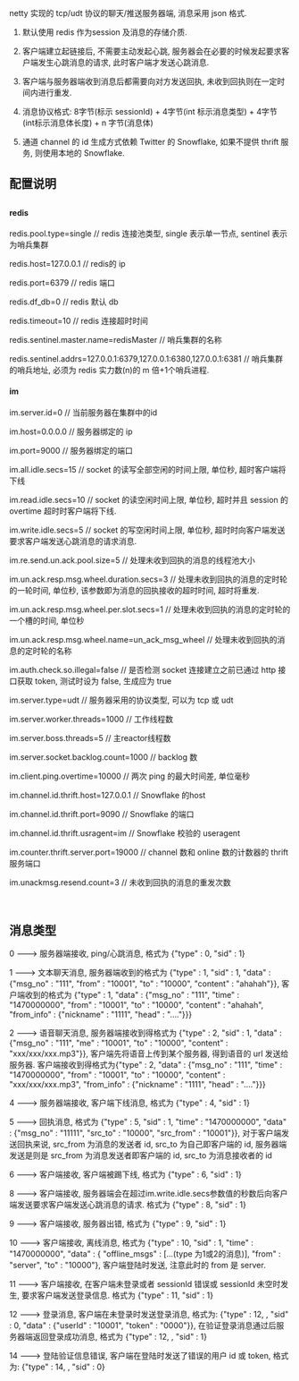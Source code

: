 netty 实现的 tcp/udt 协议的聊天/推送服务器端, 消息采用 json 格式.<br/>

1. 默认使用 redis 作为session 及消息的存储介质.<br/>

2. 客户端建立起链接后, 不需要主动发起心跳, 服务器会在必要的时候发起要求客户端发生心跳消息的请求, 此时客户端才发送心跳消息.<br/>

3. 客户端与服务器端收到消息后都需要向对方发送回执, 未收到回执则在一定时间内进行重发.

4. 消息协议格式: 8字节(标示 sessionId) + 4字节(int 标示消息类型) + 4字节 (int标示消息体长度) + n 字节(消息体)

5. 通道 channel 的 id 生成方式依赖 Twitter 的 Snowflake, 如果不提供 thrift 服务, 则使用本地的 Snowflake.

<h2>配置说明<h2>

<h4>redis</h4>
<p>redis.pool.type=single // redis 连接池类型, single 表示单一节点, sentinel 表示为哨兵集群</p>
<p>redis.host=127.0.0.1  // redis的 ip</p>
<p>redis.port=6379 // redis 端口</p>
<p>redis.df_db=0 // redis 默认 db</p>
<p>redis.timeout=10 // redis 连接超时时间</p>
<p>redis.sentinel.master.name=redisMaster // 哨兵集群的名称</p>
<p>redis.sentinel.addrs=127.0.0.1:6379,127.0.0.1:6380,127.0.0.1:6381 // 哨兵集群的哨兵地址, 必须为 redis 实力数(n)的 m 倍+1个哨兵进程.</p>

<h4>im</h4>
<p>im.server.id=0 // 当前服务器在集群中的id</p>
<p>im.host=0.0.0.0  // 服务器绑定的 ip</p>
<p>im.port=9000 // 服务器绑定的端口</p>
<p>im.all.idle.secs=15 // socket 的读写全部空闲的时间上限, 单位秒, 超时客户端将下线</p>
<p>im.read.idle.secs=10 // socket 的读空闲时间上限, 单位秒, 超时并且 session 的 overtime 超时时客户端将下线.</p>
<p>im.write.idle.secs=5 // socket 的写空闲时间上限, 单位秒, 超时时向客户端发送要求客户端发送心跳消息的请求消息.</p>
<p>im.re.send.un.ack.pool.size=5 // 处理未收到回执的消息的线程池大小</p>
<p>im.un.ack.resp.msg.wheel.duration.secs=3 // 处理未收到回执的消息的定时轮的一轮时间, 单位秒, 该参数即为消息的回执接收的超时时间, 超时将重发.</p>
<p>im.un.ack.resp.msg.wheel.per.slot.secs=1 // 处理未收到回执的消息的定时轮的一个槽的时间, 单位秒</p>
<p>im.un.ack.resp.msg.wheel.name=un_ack_msg_wheel // 处理未收到回执的消息的定时轮的名称</p>
<p>im.auth.check.so.illegal=false // 是否检测 socket 连接建立之前已通过 http 接口获取 token, 测试时设为 false, 生成应为 true</p>
<p>im.server.type=udt // 服务器采用的协议类型, 可以为 tcp 或 udt</p>
<p>im.server.worker.threads=1000 // 工作线程数</p>
<p>im.server.boss.threads=5 // 主reactor线程数</p>
<p>im.server.socket.backlog.count=1000 // backlog 数</p>
<p>im.client.ping.overtime=10000 // 两次 ping 的最大时间差, 单位毫秒</p>
<p>im.channel.id.thrift.host=127.0.0.1 // Snowflake 的host</p>
<p>im.channel.id.thrift.port=9090 // Snowflake 的端口</p>
<p>im.channel.id.thrift.usragent=im // Snowflake 校验的 useragent</p>
<p>im.counter.thrift.server.port=19000 // channel 数和 online 数的计数器的 thrift 服务端口</p>
<p>im.unackmsg.resend.count=3 // 未收到回执的消息的重发次数</p>
<br/>

<h2>消息类型</h2>
0 ---> 服务器端接收, ping/心跳消息, 格式为 {"type" : 0, "sid" : 1}

1 ---> 文本聊天消息, 服务器端收到的格式为 {"type" : 1, "sid" : 1, "data" : {"msg_no" : "111", "from" : "10001", "to" : "10000", "content" : "ahahah"}}, 客户端收到的格式为 {"type" : 1, "data" : {"msg_no" : "111", "time" : "1470000000", "from" : "10001", "to" : "10000", "content" : "ahahah", "from_info" : {"nickname" : "1111", "head" : "...."}}}

2 ---> 语音聊天消息, 服务器端接收到得格式为 {"type" : 2, "sid" : 1, "data" : {"msg_no" : "111", "me" : "10001", "to" : "10000", "content" : "xxx/xxx/xxx.mp3"}},  客户端先将语音上传到某个服务器, 得到语音的 url 发送给服务器. 客户端接收到得格式为{"type" : 2, "data" : {"msg_no" : "111", "time" : "1470000000", "from" : "10001", "to" : "10000", "content" : "xxx/xxx/xxx.mp3", "from_info" : {"nickname" : "1111", "head" : "...."}}}

4 ---> 服务器端接收, 客户端下线消息, 格式为 {"type" : 4, "sid" : 1}

5 ---> 回执消息, 格式为 {"type" : 5, "sid" : 1, "time" : "1470000000", "data" : {"msg_no" : "11111", "src_to" : "10000", "src_from" : "10001"}}, 对于客户端发送回执来说, src_from 为消息的发送者 id, src_to 为自己即客户端的 id, 服务器端发送是则是 src_from 为消息发送者即客户端的 id, src_to 为消息接收者的 id

6 ---> 客户端接收, 客户端被踢下线, 格式为 {"type" : 6, "sid" : 1}

8 ---> 客户端接收, 服务器端会在超过im.write.idle.secs参数值的秒数后向客户端发送要求客户端发送心跳消息的请求. 格式为 {"type" : 8, "sid" : 1}

9 ---> 客户端接收, 服务器出错, 格式为 {"type" : 9, "sid" : 1}

10 ---> 客户端接收, 离线消息, 格式为 {"type" : 10, "sid" : 1, "time" : "1470000000", "data" : { "offline_msgs" : [...(type 为1或2的消息)], "from" : "server", "to" : "10000"}, 客户端登陆时发送, 注意此时的 from 是 server.

11 ---> 客户端接收, 在客户端未登录或者 sessionId 错误或 sessionId 未空时发生, 要求客户端发送登录信息. 格式为 {"type" : 11, "sid" : 1}

12 ---> 登录消息, 客户端在未登录时发送登录消息, 格式为: {"type" : 12, , "sid" : 0, "data" : {"userId" : "10001", "token" : "0000"}}, 在验证登录消息通过后服务器端返回登录成功消息, 格式为 {"type" : 12, , "sid" : 1}

14 ---> 登陆验证信息错误, 客户端在登陆时发送了错误的用户 id 或 token, 格式为: {"type" : 14, , "sid" : 0}
